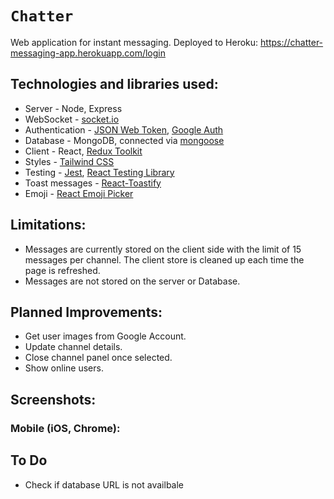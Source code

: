 # `Chatter`
Web application for instant messaging. Deployed to Heroku: https://chatter-messaging-app.herokuapp.com/login 

## Technologies and libraries used: 

 - Server - Node, Express
 - WebSocket - [socket.io](https://socket.io)
 - Authentication - [JSON Web Token](https://jwt.io), [Google Auth](https://developers.google.com/identity/sign-in/web/sign-in)
 - Database - MongoDB, connected via [mongoose](https://mongoosejs.com)
 - Client - React, [Redux Toolkit](https://redux-toolkit.js.org)
 - Styles - [Tailwind CSS](https://tailwindcss.com) 
 - Testing - [Jest](https://jestjs.io), [React Testing Library](https://testing-library.com)
 - Toast messages - [React-Toastify](https://www.npmjs.com/package/react-toastify)
 - Emoji - [React Emoji Picker](https://www.npmjs.com/package/emoji-picker-react)

## Limitations: 
- Messages are currently stored on the client side with the limit of 15 messages per channel. The client store is cleaned up each time the page is refreshed. 
- Messages are not stored on the server or Database.

## Planned Improvements:
- Get user images from Google Account.
- Update channel details.
- Close channel panel once selected.
- Show online users.

## Screenshots:
### Mobile (iOS, Chrome):

## To Do
- Check if database URL is not availbale
